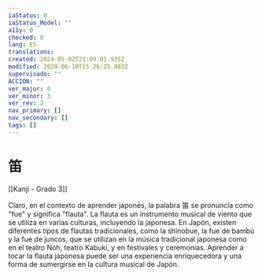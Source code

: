 ```yaml
---
iaStatus: 0
iaStatus_Model: ""
a11y: 0
checked: 0
lang: ES
translations: 
created: 2024-05-02T21:09:01.935Z
modified: 2024-06-10T15:26:25.983Z
supervisado: ""
ACCION: ""
ver_major: 0
ver_minor: 3
ver_rev: 2
nav_primary: []
nav_secondary: []
tags: []
---
```

# 笛

[[Kanji - Grado 3]]

Claro, en el contexto de aprender japonés, la palabra 笛 se pronuncia como "fue" y significa "flauta". La flauta es un instrumento musical de viento que se utiliza en varias culturas, incluyendo la japonesa. En Japón, existen diferentes tipos de flautas tradicionales, como la shinobue, la fue de bambú y la fue de juncos, que se utilizan en la música tradicional japonesa como en el teatro Noh, teatro Kabuki, y en festivales y ceremonias. Aprender a tocar la flauta japonesa puede ser una experiencia enriquecedora y una forma de sumergirse en la cultura musical de Japón.
